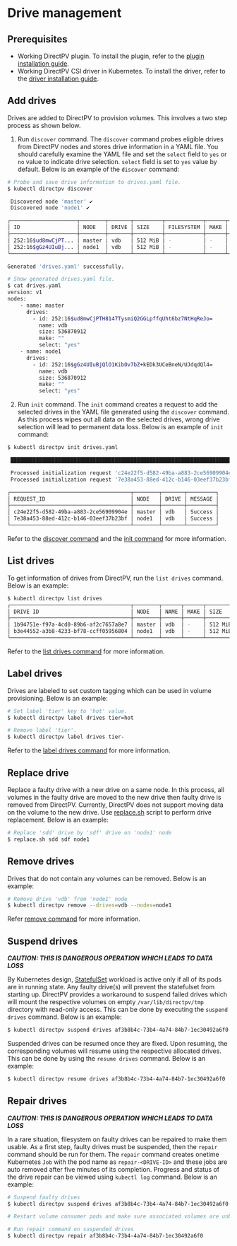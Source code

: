 # Drive management

## Prerequisites
* Working DirectPV plugin. To install the plugin, refer to the [plugin installation guide](./installation.md#directpv-plugin-installation).
* Working DirectPV CSI driver in Kubernetes. To install the driver, refer to the [driver installation guide](./installation.md#directpv-csi-driver-installation).

## Add drives
Drives are added to DirectPV to provision volumes. This involves a two step process as shown below.

1. Run `discover` command.
The `discover` command probes eligible drives from DirectPV nodes and stores drive information in a YAML file. You should carefully examine the YAML file and set the `select` field to `yes` or `no` value to indicate drive selection. `select` field is set to `yes` value by default. Below is an example of the `discover` command:

```sh
# Probe and save drive information to drives.yaml file.
$ kubectl directpv discover

 Discovered node 'master' ✔
 Discovered node 'node1' ✔

┌─────────────────────┬────────┬───────┬─────────┬────────────┬──────┬───────────┬─────────────┐
│ ID                  │ NODE   │ DRIVE │ SIZE    │ FILESYSTEM │ MAKE │ AVAILABLE │ DESCRIPTION │
├─────────────────────┼────────┼───────┼─────────┼────────────┼──────┼───────────┼─────────────┤
│ 252:16$ud8mwCjPT... │ master │ vdb   │ 512 MiB │ -          │ -    │ YES       │ -           │
│ 252:16$gGz4UIuBj... │ node1  │ vdb   │ 512 MiB │ -          │ -    │ YES       │ -           │
└─────────────────────┴────────┴───────┴─────────┴────────────┴──────┴───────────┴─────────────┘

Generated 'drives.yaml' successfully.

# Show generated drives.yaml file.
$ cat drives.yaml
version: v1
nodes:
    - name: master
      drives:
        - id: 252:16$ud8mwCjPTH8147TysmiQ2GGLpffqUht6bz7NtHqReJo=
          name: vdb
          size: 536870912
          make: ""
          select: "yes"
    - name: node1
      drives:
        - id: 252:16$gGz4UIuBjQlO1KibOv7bZ+kEDk3UCeBneN/UJdqdQl4=
          name: vdb
          size: 536870912
          make: ""
          select: "yes"

```

2. Run `init` command.
The `init` command creates a request to add the selected drives in the YAML file generated using the `discover` command. As this process wipes out all data on the selected drives, wrong drive selection will lead to permanent data loss. Below is an example of `init` command:

```sh
$ kubectl directpv init drives.yaml

 ███████████████████████████████████████████████████████████████████████████ 100%

 Processed initialization request 'c24e22f5-d582-49ba-a883-2ce56909904e' for node 'master' ✔
 Processed initialization request '7e38a453-88ed-412c-b146-03eef37b23bf' for node 'node1' ✔

┌──────────────────────────────────────┬────────┬───────┬─────────┐
│ REQUEST_ID                           │ NODE   │ DRIVE │ MESSAGE │
├──────────────────────────────────────┼────────┼───────┼─────────┤
│ c24e22f5-d582-49ba-a883-2ce56909904e │ master │ vdb   │ Success │
│ 7e38a453-88ed-412c-b146-03eef37b23bf │ node1  │ vdb   │ Success │
└──────────────────────────────────────┴────────┴───────┴─────────┘
```

Refer to the [discover command](./command-reference.md#discover-command) and the [init command](./command-reference.md#init-command) for more information.

## List drives
To get information of drives from DirectPV, run the `list drives` command. Below is an example:

```sh
$ kubectl directpv list drives
┌──────────────────────────────────────┬────────┬──────┬──────┬─────────┬─────────┬───────────┬─────────┬────────┐
│ DRIVE ID                             │ NODE   │ NAME │ MAKE │ SIZE    │ FREE    │ ALLOCATED │ VOLUMES │ STATUS │
├──────────────────────────────────────┼────────┼──────┼──────┼─────────┼─────────┼───────────┼─────────┼────────┤
│ 1b94751e-f97a-4cd0-89b6-af2c7657a8e7 │ master │ vdb  │ -    │ 512 MiB │ 512 MiB │ -         │ -       │ Ready  │
│ b3e44552-a3b8-4233-bf78-ccff05956804 │ node1  │ vdb  │ -    │ 512 MiB │ 512 MiB │ -         │ -       │ Ready  │
└──────────────────────────────────────┴────────┴──────┴──────┴─────────┴─────────┴───────────┴─────────┴────────┘
```

Refer to the [list drives command](./command-reference.md#drives-command) for more information.

## Label drives
Drives are labeled to set custom tagging which can be used in volume provisioning. Below is an example:
```sh
# Set label 'tier' key to 'hot' value.
$ kubectl directpv label drives tier=hot

# Remove label 'tier'.
$ kubectl directpv label drives tier-
```

Refer to the [label drives command](./command-reference.md#drives-command-1) for more information.

## Replace drive
Replace a faulty drive with a new drive on a same node. In this process, all volumes in the faulty drive are moved to the new drive then faulty drive is removed from DirectPV. Currently, DirectPV does not support moving data on the volume to the new drive. Use [replace.sh](./tools/replace.sh) script to perform drive replacement. Below is an example:
```sh
# Replace 'sdd' drive by 'sdf' drive on 'node1' node
$ replace.sh sdd sdf node1
```

## Remove drives
Drives that do not contain any volumes can be removed. Below is an example:
```sh
# Remove drive 'vdb' from 'node1' node
$ kubectl directpv remove --drives=vdb --nodes=node1
```

Refer [remove command](./command-reference.md#remove-command) for more information.

## Suspend drives

***CAUTION: THIS IS DANGEROUS OPERATION WHICH LEADS TO DATA LOSS***

By Kubernetes design, [StatefulSet](https://kubernetes.io/docs/concepts/workloads/controllers/statefulset/) workload is active only if all of its pods are in running state. Any faulty drive(s) will prevent the statefulset from starting up. DirectPV provides a workaround to suspend failed drives which will mount the respective volumes on empty `/var/lib/directpv/tmp` directory with read-only access. This can be done by executing the `suspend drives` command. Below is an example:

```sh
$ kubectl directpv suspend drives af3b8b4c-73b4-4a74-84b7-1ec30492a6f0
```

Suspended drives can be resumed once they are fixed. Upon resuming, the corresponding volumes will resume using the respective allocated drives. This can be done by using the `resume drives` command. Below is an example:

```sh
$ kubectl directpv resume drives af3b8b4c-73b4-4a74-84b7-1ec30492a6f0
```

## Repair drives

***CAUTION: THIS IS DANGEROUS OPERATION WHICH LEADS TO DATA LOSS***

In a rare situation, filesystem on faulty drives can be repaired to make them usable. As a first step, faulty drives must be suspended, then the `repair` command should be run for them. The `repair` command creates onetime Kubernetes `Job` with the pod name as `repair-<DRIVE-ID>` and these jobs are auto removed after five minutes of its completion. Progress and status of the drive repair can be viewed using `kubectl log` command. Below is an example:

```sh
# Suspend faulty drives
$ kubectl directpv suspend drives af3b8b4c-73b4-4a74-84b7-1ec30492a6f0

# Restart volume consumer pods and make sure associated volumes are unbound

# Run repair command on suspended drives
$ kubectl directpv repair af3b8b4c-73b4-4a74-84b7-1ec30492a6f0
```
